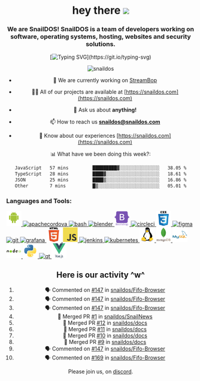 <h1 align="center">hey there <img src="https://media.giphy.com/media/hvRJCLFzcasrR4ia7z/giphy.gif" width="25px"></h1>
<h3 align="center">We are SnailDOS! SnailDOS is a team of developers working on software, operating systems, hosting, websites and security solutions.</h3>

<div align="center">

[![Typing SVG](https://readme-typing-svg.herokuapp.com?color=%23F7BD27&center=true&multiline=true&lines=We+love+coding!;We+support+open+source!;So%2C+check+our+repos+and+follow+us!+;Star+our+work!+It+keeps+us+motivated.)](https://git.io/typing-svg)

</div>

<p align="center"> <img src="https://komarev.com/ghpvc/?username=snaildos&label=Profile%20views&color=0e75b6&style=flat" alt="snaildos" /> </p>

<div align="center">

- 🔭 We are currently working on [StreamBop](https://snaildos.com/streambop)

- 👨‍💻 All of our projects are available at [https://snaildos.com](https://snaildos.com)

- 💬 Ask us about **anything!**

- 📫 How to reach us **snaildos@snaildos.com**

- 📄 Know about our experiences [https://snaildos.com](https://snaildos.com)
</div>

<p align="center">📊 What have we been doing this week?:</p>

<div align="center">

<!--START_SECTION:waka-->

```text
JavaScript   57 mins         █████████▓░░░░░░░░░░░░░░░   38.05 %
TypeScript   28 mins         ████▓░░░░░░░░░░░░░░░░░░░░   18.61 %
JSON         25 mins         ████▒░░░░░░░░░░░░░░░░░░░░   16.86 %
Other        7 mins          █▒░░░░░░░░░░░░░░░░░░░░░░░   05.01 %
```

<!--END_SECTION:waka-->

</div>

<div align="center">

<h3 align="left">Languages and Tools:</h3>
<p align="left"> <a href="https://developer.android.com" target="_blank"> <img src="https://raw.githubusercontent.com/devicons/devicon/master/icons/android/android-original-wordmark.svg" alt="android" width="40" height="40"/> </a> <a href="https://cordova.apache.org/" target="_blank"> <img src="https://www.vectorlogo.zone/logos/apache_cordova/apache_cordova-icon.svg" alt="apachecordova" width="40" height="40"/> </a> <a href="https://www.gnu.org/software/bash/" target="_blank"> <img src="https://www.vectorlogo.zone/logos/gnu_bash/gnu_bash-icon.svg" alt="bash" width="40" height="40"/> </a> <a href="https://www.blender.org/" target="_blank"> <img src="https://download.blender.org/branding/community/blender_community_badge_white.svg" alt="blender" width="40" height="40"/> </a> <a href="https://getbootstrap.com" target="_blank"> <img src="https://raw.githubusercontent.com/devicons/devicon/master/icons/bootstrap/bootstrap-plain-wordmark.svg" alt="bootstrap" width="40" height="40"/> </a> <a href="https://circleci.com" target="_blank"> <img src="https://www.vectorlogo.zone/logos/circleci/circleci-icon.svg" alt="circleci" width="40" height="40"/> </a> <a href="https://www.w3schools.com/css/" target="_blank"> <img src="https://raw.githubusercontent.com/devicons/devicon/master/icons/css3/css3-original-wordmark.svg" alt="css3" width="40" height="40"/> </a> <a href="https://www.figma.com/" target="_blank"> <img src="https://www.vectorlogo.zone/logos/figma/figma-icon.svg" alt="figma" width="40" height="40"/> </a> <a href="https://git-scm.com/" target="_blank"> <img src="https://www.vectorlogo.zone/logos/git-scm/git-scm-icon.svg" alt="git" width="40" height="40"/> </a> <a href="https://grafana.com" target="_blank"> <img src="https://www.vectorlogo.zone/logos/grafana/grafana-icon.svg" alt="grafana" width="40" height="40"/> </a> <a href="https://www.w3.org/html/" target="_blank"> <img src="https://raw.githubusercontent.com/devicons/devicon/master/icons/html5/html5-original-wordmark.svg" alt="html5" width="40" height="40"/> </a> <a href="https://developer.mozilla.org/en-US/docs/Web/JavaScript" target="_blank"> <img src="https://raw.githubusercontent.com/devicons/devicon/master/icons/javascript/javascript-original.svg" alt="javascript" width="40" height="40"/> </a> <a href="https://www.jenkins.io" target="_blank"> <img src="https://www.vectorlogo.zone/logos/jenkins/jenkins-icon.svg" alt="jenkins" width="40" height="40"/> </a> <a href="https://kubernetes.io" target="_blank"> <img src="https://www.vectorlogo.zone/logos/kubernetes/kubernetes-icon.svg" alt="kubernetes" width="40" height="40"/> </a> <a href="https://www.linux.org/" target="_blank"> <img src="https://raw.githubusercontent.com/devicons/devicon/master/icons/linux/linux-original.svg" alt="linux" width="40" height="40"/> </a> <a href="https://www.mongodb.com/" target="_blank"> <img src="https://raw.githubusercontent.com/devicons/devicon/master/icons/mongodb/mongodb-original-wordmark.svg" alt="mongodb" width="40" height="40"/> </a> <a href="https://www.mysql.com/" target="_blank"> <img src="https://raw.githubusercontent.com/devicons/devicon/master/icons/mysql/mysql-original-wordmark.svg" alt="mysql" width="40" height="40"/> </a> <a href="https://nodejs.org" target="_blank"> <img src="https://raw.githubusercontent.com/devicons/devicon/master/icons/nodejs/nodejs-original-wordmark.svg" alt="nodejs" width="40" height="40"/> </a> <a href="https://www.python.org" target="_blank"> <img src="https://raw.githubusercontent.com/devicons/devicon/master/icons/python/python-original.svg" alt="python" width="40" height="40"/> </a> <a href="https://www.qt.io/" target="_blank"> <img src="https://upload.wikimedia.org/wikipedia/commons/0/0b/Qt_logo_2016.svg" alt="qt" width="40" height="40"/> </a> <a href="https://vuejs.org/" target="_blank"> <img src="https://raw.githubusercontent.com/devicons/devicon/master/icons/vuejs/vuejs-original-wordmark.svg" alt="vuejs" width="40" height="40"/> </a> </p>

## Here is our activity ^w^
<!--START_SECTION:activity-->
1. 🗣 Commented on [#147](https://github.com/snaildos/Fifo-Browser/issues/147) in [snaildos/Fifo-Browser](https://github.com/snaildos/Fifo-Browser)
2. 🗣 Commented on [#147](https://github.com/snaildos/Fifo-Browser/issues/147) in [snaildos/Fifo-Browser](https://github.com/snaildos/Fifo-Browser)
3. 🗣 Commented on [#147](https://github.com/snaildos/Fifo-Browser/issues/147) in [snaildos/Fifo-Browser](https://github.com/snaildos/Fifo-Browser)
4. 🎉 Merged PR [#1](https://github.com/snaildos/SnailNews/pull/1) in [snaildos/SnailNews](https://github.com/snaildos/SnailNews)
5. 🎉 Merged PR [#12](https://github.com/snaildos/docs/pull/12) in [snaildos/docs](https://github.com/snaildos/docs)
6. 🎉 Merged PR [#11](https://github.com/snaildos/docs/pull/11) in [snaildos/docs](https://github.com/snaildos/docs)
7. 🎉 Merged PR [#10](https://github.com/snaildos/docs/pull/10) in [snaildos/docs](https://github.com/snaildos/docs)
8. 🎉 Merged PR [#9](https://github.com/snaildos/docs/pull/9) in [snaildos/docs](https://github.com/snaildos/docs)
9. 🗣 Commented on [#147](https://github.com/snaildos/Fifo-Browser/issues/147) in [snaildos/Fifo-Browser](https://github.com/snaildos/Fifo-Browser)
10. 🗣 Commented on [#169](https://github.com/snaildos/Fifo-Browser/issues/169) in [snaildos/Fifo-Browser](https://github.com/snaildos/Fifo-Browser)
<!--END_SECTION:activity-->

Please join us, on [discord](https://invite.gg/snaildos).

</div>
